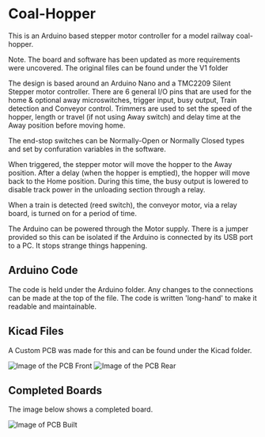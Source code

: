 # Coal-Hopper
This is an Arduino based stepper motor controller for a model railway coal-hopper.

Note. The board and software has been updated as more requirements were uncovered. The original files can be found under the V1 folder

The design is based around an Arduino Nano and a TMC2209 Silent Stepper motor controller. There are 6 general I/O pins that are used for the home & optional away microswitches, trigger input, busy output, Train detection and Conveyor control. Trimmers are used to set the speed of the hopper, length or travel (if not using Away switch) and delay time at the Away position before moving home.

The end-stop switches can be Normally-Open or Normally Closed types and set by confuration variables in the software. 

When triggered, the stepper motor will move the hopper to the Away position. After a delay (when the hopper is emptied), the hopper will move back to the Home position. During this time, the busy output is lowered to disable track power in the unloading section through a relay.

When a train is detected (reed switch), the conveyor motor, via a relay board, is turned on for a period of time.

The Arduino can be powered through the Motor supply. There is a jumper provided so this can be isolated if the Arduino is connected by its USB port to a PC. It stops strange things happening.

## Arduino Code
The code is held under the Arduino folder. Any changes to the connections can be made at the top of the file. The code is written 'long-hand' to make it readable and maintainable.

## Kicad Files
A Custom PCB was made for this and can be found under the Kicad folder.

![Image of the PCB Front](Images/pcb-v2-front.png)
![Image of the PCB Rear](Images/pcb-v2-back.png)

## Completed Boards
The image below shows a completed board. 

![Image of PCB Built](Images/pcb-v2-built.png)

